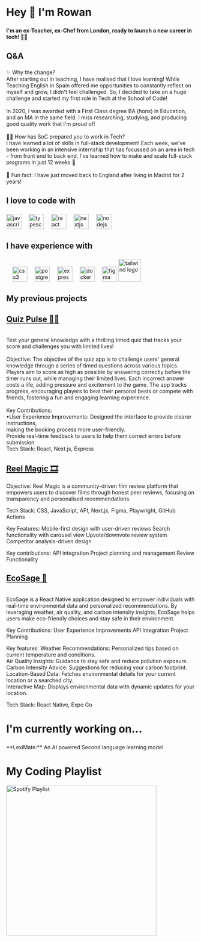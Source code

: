 <h1 align="left">Hey 👋 I'm Rowan</h1>

###

<h4 align="left">I'm an ex-Teacher, ex-Chef from London, ready to launch a new career in tech! 👨‍💻</h4>

###

<h2 align="left">Q&A</h2>

###

<p align="left">✨ Why the change?<br>After starting out in teaching, I have realised that I love learning! While Teaching English in Spain offered me opportunities to constantly reflect on myself and grow, I didn't feel challenged. So, I decided to take on a huge challenge and started my first role in Tech at the School of Code!<br><br>In 2020, I was awarded with a First Class degree BA (hons) in Education, and an MA in the same field. I miss researching, studying, and producing good quality work that I'm proud of!<br><br>👨‍🎓 How has SoC prepared you to work in Tech?<br>I have learned a lot of skills in full-stack development! Each week, we've been working in an intensive internship that has focussed on an area in tech - from front end to back end, I've learned how to make and scale full-stack programs in just 12 weeks 🎉<br><br>🎲 Fun fact: I have just moved back to England after living in Madrid for 2 years!</p>

###

<h2 align="left">I love to code with</h2>

###

<div align="left">
  <img src="https://cdn.jsdelivr.net/gh/devicons/devicon/icons/javascript/javascript-original.svg" height="40" alt="javascript logo"  />
  <img width="12" />
  <img src="https://cdn.jsdelivr.net/gh/devicons/devicon/icons/typescript/typescript-original.svg" height="40" alt="typescript logo"  />
  <img width="12" />
  <img src="https://cdn.jsdelivr.net/gh/devicons/devicon/icons/react/react-original.svg" height="40" alt="react logo"  />
  <img width="12" />
  <img src="https://cdn.jsdelivr.net/gh/devicons/devicon/icons/nextjs/nextjs-original.svg" height="40" alt="nextjs logo"  />
  <img width="12" />
  <img src="https://cdn.jsdelivr.net/gh/devicons/devicon/icons/nodejs/nodejs-original.svg" height="40" alt="nodejs logo"  />
</div>

###

<h2 align="left">I have experience with</h2>

###

<div align="left">
  <img width="12" />
  <img src="https://cdn.jsdelivr.net/gh/devicons/devicon/icons/css3/css3-original.svg" height="40" alt="css3 logo"  />
  <img width="12" />
  <img src="https://cdn.jsdelivr.net/gh/devicons/devicon/icons/postgresql/postgresql-original.svg" height="40" alt="postgresql logo"  />
  <img width="12" />
  <img src="https://cdn.jsdelivr.net/gh/devicons/devicon/icons/express/express-original.svg" height="40" alt="express logo"  />
  <img width="12" />
  <img src="https://cdn.jsdelivr.net/gh/devicons/devicon/icons/docker/docker-original.svg" height="40" alt="docker logo"  />
  <img width="12" />
  <img src="https://cdn.jsdelivr.net/gh/devicons/devicon/icons/figma/figma-original.svg" height="40" alt="figma logo"  />
  <img src="https://www.vectorlogo.zone/logos/tailwindcss/tailwindcss-ar21.svg" height="60" alt="tailwind logo" />
  <img width="12" />

</div>

<h2 align="left">My previous projects</h2>

###
<h2 align="left"><a href="https://github.com/rw4n99/QuizPulse">Quiz Pulse 👨‍🏫</a></h2>
<p><br>Test your general knowledge with a thrilling timed quiz that tracks your score and challenges you with limited lives!<br><br>Objective: The objective of the quiz app is to challenge users' general knowledge through a series of timed questions across various topics. Players aim to score as high as possible by answering correctly before the timer runs out, while managing their limited lives. Each incorrect answer costs a life, adding pressure and excitement to the game. The app tracks progress, encouraging players to beat their personal bests or compete with friends, fostering a fun and engaging learning experience.<br><br>Key Contributions:<br>•User Experience Improvements: Designed the interface to provide clearer instructions,<br>making the booking process more user-friendly.<br>Provide real-time feedback to users to help them correct errors before<br>submission<br>Tech Stack: React, Next.js, Express</p>

<h2 align="left"><a href="https://github.com/SchoolOfCode/final-project-reelstack">Reel Magic 🎞</a></h2>
<p>Objective: Reel Magic is a community-driven film review platform that empowers users to discover films through honest peer reviews, focusing on transparency and personalised recommendations.

Tech Stack: CSS, JavaScript, API, Next.js, Figma, Playwright, GitHub Actions

Key Features:
Mobile-first design with user-driven reviews
Search functionality with carousel view
Upvote/downvote review system
Competitor analysis-driven design

Key contributions:
API integration
Project planning and management
Review Functionality</p>

<h2 align="left"><a href="https://github.com/rw4n99/EcoSage">EcoSage 🍂</a></h2>
<p><br>EcoSage is a React Native application designed to empower individuals with real-time environmental data and personalized recommendations. By leveraging weather, air quality, and carbon intensity insights, EcoSage helps users make eco-friendly choices and stay safe in their environment.

Key Contributions:
User Experience Improvements
API Integration
Project Planning

Key features:
Weather Recommendations: Personalized tips based on current temperature and conditions.  
Air Quality Insights: Guidance to stay safe and reduce pollution exposure.  
Carbon Intensity Advice: Suggestions for reducing your carbon footprint.  
Location-Based Data: Fetches environmental details for your current location or a searched city.  
Interactive Map: Displays environmental data with dynamic updates for your location.  

Tech Stack: React Native, Expo Go</p>

###

<h1 align="left">I'm currently working on...</h1>

###

<p align="left">**LexiMate:** An AI powered Second language learning model</p>

###

# My Coding Playlist

<a href="https://open.spotify.com/playlist/3sjnoqYNYWBe70xgrelESc?utm_source=generator&theme=0">
    <img src="https://upload.wikimedia.org/wikipedia/commons/2/26/Spotify_logo_with_text.svg" alt="Spotify Playlist" width="400">
</a>

###
